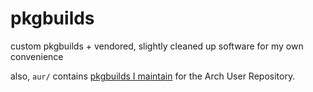 # pkgbuilds

custom pkgbuilds + vendored, slightly cleaned up software for my own convenience

also, `aur/` contains [pkgbuilds I maintain](https://aur.archlinux.org/packages/?SeB=m&K=JoshuaRLi) for the Arch User Repository.
